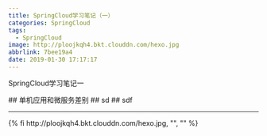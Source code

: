 ```yaml
---
title: SpringCloud学习笔记（一）
categories: SpringCloud
tags:
  - SpringCloud
image: http://ploojkqh4.bkt.clouddn.com/hexo.jpg
abbrlink: 7bee19a4
date: 2019-01-30 17:17:17
---
```

<p class="description">SpringCloud学习笔记一</p>
<!-- more -->
## 单机应用和微服务差别
## sd
## sdf
<hr />
{% fi http://ploojkqh4.bkt.clouddn.com/hexo.jpg, "", "" %}
